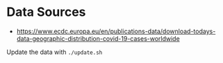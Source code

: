 # Data Sources

+ https://www.ecdc.europa.eu/en/publications-data/download-todays-data-geographic-distribution-covid-19-cases-worldwide

Update the data with `./update.sh`

